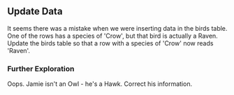 ## Update Data
It seems there was a mistake when we were inserting data in the birds table. One of the rows has a species of 'Crow', but that bird is actually a Raven. Update the birds table so that a row with a species of 'Crow' now reads 'Raven'.

### Further Exploration
Oops. Jamie isn't an Owl - he's a Hawk. Correct his information.
